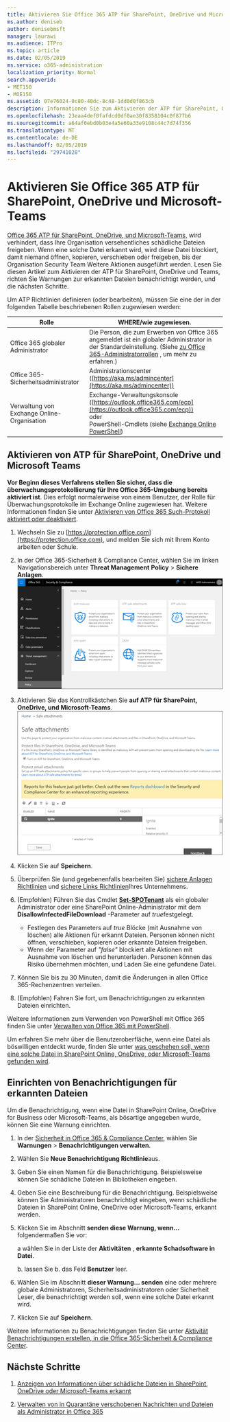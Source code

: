 ```yaml
---
title: Aktivieren Sie Office 365 ATP für SharePoint, OneDrive und Microsoft-Teams
ms.author: deniseb
author: denisebmsft
manager: laurawi
ms.audience: ITPro
ms.topic: article
ms.date: 02/05/2019
ms.service: o365-administration
localization_priority: Normal
search.appverid:
- MET150
- MOE150
ms.assetid: 07e76024-0c80-40dc-8c48-1dd0d0f863cb
description: Informationen Sie zum Aktivieren der ATP für SharePoint, OneDrive und Teams, einschließlich wie Warnungen für erkannten Dateien festgelegt.
ms.openlocfilehash: 23eaa4def0fafdcd0df0ae30f8358104c0f877b6
ms.sourcegitcommit: a64af0ebd0b03e4a5e60a33e9108c44c7d74f356
ms.translationtype: MT
ms.contentlocale: de-DE
ms.lasthandoff: 02/05/2019
ms.locfileid: "29741028"
---
```

# <a name="turn-on-office-365-atp-for-sharepoint-onedrive-and-microsoft-teams"></a>Aktivieren Sie Office 365 ATP für SharePoint, OneDrive und Microsoft-Teams

[Office 365 ATP für SharePoint, OneDrive, und Microsoft-Teams,](atp-for-spo-odb-and-teams.md) wird verhindert, dass Ihre Organisation versehentliches schädliche Dateien freigeben. Wenn eine solche Datei erkannt wird, wird diese Datei blockiert, damit niemand öffnen, kopieren, verschieben oder freigeben, bis der Organisation Security Team Weitere Aktionen ausgeführt werden. Lesen Sie diesen Artikel zum Aktivieren der ATP für SharePoint, OneDrive und Teams, richten Sie Warnungen zur erkannten Dateien benachrichtigt werden, und die nächsten Schritte. 
  
Um ATP Richtlinien definieren (oder bearbeiten), müssen Sie eine der in der folgenden Tabelle beschriebenen Rollen zugewiesen werden:

|Rolle  |WHERE/wie zugewiesen.  |
|---------|---------|
|Office 365 globaler Administrator |Die Person, die zum Erwerben von Office 365 angemeldet ist ein globaler Administrator in der Standardeinstellung. (Siehe [zu Office 365-Administratorrollen](https://docs.microsoft.com/office365/admin/add-users/about-admin-roles) , um mehr zu erfahren.)         |
|Office 365-Sicherheitsadministrator |Administrationscenter ([https://aka.ms/admincenter](https://aka.ms/admincenter))|
|Verwaltung von Exchange Online-Organisation |Exchange-Verwaltungskonsole ([https://outlook.office365.com/ecp](https://outlook.office365.com/ecp)) <br>oder <br>  PowerShell-Cmdlets (siehe [Exchange Online PowerShell](https://docs.microsoft.com/powershell/exchange/exchange-online/exchange-online-powershell?view=exchange-ps)) |
  
## <a name="turn-on-atp-for-sharepoint-onedrive-and-microsoft-teams"></a>Aktivieren von ATP für SharePoint, OneDrive und Microsoft Teams

**Vor Beginn dieses Verfahrens stellen Sie sicher, dass die überwachungsprotokollierung für Ihre Office 365-Umgebung bereits aktiviert ist**. Dies erfolgt normalerweise von einem Benutzer, der Rolle für Überwachungsprotokolle im Exchange Online zugewiesen hat. Weitere Informationen finden Sie unter [Aktivieren von Office 365 Such-Protokoll aktiviert oder deaktiviert](turn-audit-log-search-on-or-off.md).
  
1. Wechseln Sie zu [https://protection.office.com](https://protection.office.com), und melden Sie sich mit Ihrem Konto arbeiten oder Schule.
    
2. In der Office 365-Sicherheit &amp; Compliance Center, wählen Sie im linken Navigationsbereich unter **Threat Management** **Policy** \> **Sichere Anlagen**. <br/>![In das Wertpapier &amp; Compliance Center, wählen Sie Threat Management \> Richtlinie](media/08849c91-f043-4cd1-a55e-d440c86442f2.png)
  
3. Aktivieren Sie das Kontrollkästchen Sie **auf ATP für SharePoint, OneDrive, und Microsoft-Teams**.<br/>![Aktivieren Sie erweiterte Bedrohungsschutz für SharePoint Online, OneDrive für Unternehmen und die Microsoft-Teams](media/48cfaace-59cc-4e60-bf86-05ff6b99bdbf.png)
  
4. Klicken Sie auf **Speichern**.
    
5. Überprüfen Sie (und gegebenenfalls bearbeiten Sie) [sichere Anlagen Richtlinien](set-up-atp-safe-attachments-policies.md) und [sichere Links Richtlinien](set-up-atp-safe-links-policies.md)Ihres Unternehmens.
    
6. (Empfohlen) Führen Sie das Cmdlet **[Set-SPOTenant](https://docs.microsoft.com/powershell/module/sharepoint-online/Set-SPOTenant?view=sharepoint-ps)** als ein globaler Administrator oder eine SharePoint Online-Administrator mit dem **DisallowInfectedFileDownload** -Parameter auf *true*festgelegt. <br/>
      - Festlegen des Parameters auf *true* Blöcke (mit Ausnahme von löschen) alle Aktionen für erkannt Dateien. Personen können nicht öffnen, verschieben, kopieren oder erkannte Dateien freigeben.
      - Wenn der Parameter auf *"false"* blockiert alle Aktionen mit Ausnahme von löschen und herunterladen. Personen können das Risiko übernehmen möchten, und Laden Sie eine gefundene Datei.  
   
7. Können Sie bis zu 30 Minuten, damit die Änderungen in allen Office 365-Rechenzentren verteilen.
    
8. (Empfohlen) Fahren Sie fort, um Benachrichtigungen zu erkannten Dateien einrichten.
    
Weitere Informationen zum Verwenden von PowerShell mit Office 365 finden Sie unter [Verwalten von Office 365 mit PowerShell](https://docs.microsoft.com/office365/enterprise/powershell/manage-office-365-with-office-365-powershell). 

Um erfahren Sie mehr über die Benutzeroberfläche, wenn eine Datei als böswilligen entdeckt wurde, finden Sie unter [was geschehen soll, wenn eine solche Datei in SharePoint Online, OneDrive, oder Microsoft-Teams gefunden wird](https://support.office.com/article/01e902ad-a903-4e0f-b093-1e1ac0c37ad2). 
  
## <a name="set-up-alerts-for-detected-files"></a>Einrichten von Benachrichtigungen für erkannten Dateien

Um die Benachrichtigung, wenn eine Datei in SharePoint Online, OneDrive for Business oder Microsoft-Teams, als bösartige angegeben wurde, können Sie eine Warnung einrichten.
  
1. In der [Sicherheit in Office 365 &amp; Compliance Center](https://protection.office.com), wählen Sie **Warnungen** \> **Benachrichtigungen verwalten**.
    
2. Wählen Sie **Neue Benachrichtigung Richtlinie**aus.
    
3. Geben Sie einen Namen für die Benachrichtigung. Beispielsweise können Sie schädliche Dateien in Bibliotheken eingeben.
    
4. Geben Sie eine Beschreibung für die Benachrichtigung. Beispielsweise können Sie Administratoren benachrichtigt eingeben, wenn schädliche Dateien in SharePoint Online, OneDrive oder Microsoft-Teams, erkannt werden.
    
5. Klicken Sie im Abschnitt **senden diese Warnung, wenn...** folgendermaßen Sie vor: 
    
    a wählen Sie in der Liste der **Aktivitäten** , **erkannte Schadsoftware in Datei**.
    
    b. lassen Sie b. das Feld **Benutzer** leer. 
    
6. Wählen Sie im Abschnitt **dieser Warnung... senden** eine oder mehrere globale Administratoren, Sicherheitsadministratoren oder Sicherheit Leser, die benachrichtigt werden soll, wenn eine solche Datei erkannt wird. 
    
7. Klicken Sie auf **Speichern**.
    
Weitere Informationen zu Benachrichtigungen finden Sie unter [Aktivität Benachrichtigungen erstellen, in die Office 365-Sicherheit &amp; Compliance Center](create-activity-alerts.md). 
  
## <a name="next-steps"></a>Nächste Schritte

1. [Anzeigen von Informationen über schädliche Dateien in SharePoint, OneDrive oder Microsoft-Teams erkannt](malicious-files-detected-in-spo-odb-or-teams.md)
    
2. [Verwalten von in Quarantäne verschobenen Nachrichten und Dateien als Administrator in Office 365](manage-quarantined-messages-and-files.md)
    

  

